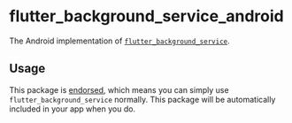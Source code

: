 # flutter\_background\_service\_android

The Android implementation of [`flutter_background_service`][1].

## Usage

This package is [endorsed][2], which means you can simply use `flutter_background_service`
normally. This package will be automatically included in your app when you do.

[1]: https://pub.dev/packages/path_provider
[2]: https://flutter.dev/docs/development/packages-and-plugins/developing-packages#endorsed-federated-plugin